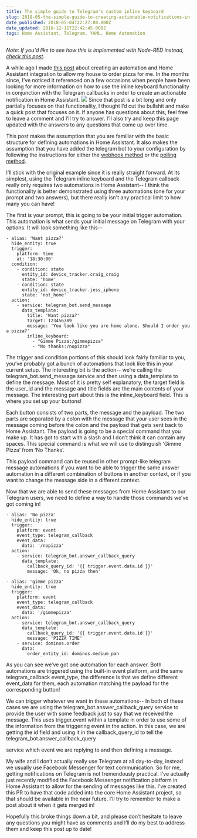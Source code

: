 ```yaml
---
title: The simple guide to Telegram's custom inline keyboard
slug: 2018-05-the-simple-guide-to-creating-actionable-notifications-in-home-assistant-using-telegrams-custom-inline-keyboard-and-telegram_callbacks
date_published: 2018-05-04T22:27:00.000Z
date_updated: 2018-12-11T22:42:45.000Z
tags: Home Assistant, Telegram, YAML, Home Automation
---
```


*Note: If you'd like to see how this is implemented with Node-RED instead, [check this post](https://midwinter.cc/post/telegram-keyboard-and-callbacks-in-home-assistant-with-node-red_r1Fa56ZRz/#top).*

A while ago I made [this post](https://midwinter.cc/post/my-house-orders-pizza-for-me-dominos-pizza-automation-using-home-assistant_SJY1zsc0W/) about creating an automation and Home Assistant integration to allow my house to order pizza for me. In the months since, I’ve noticed it referenced on a few occasions when people have been looking for more information on how to use the inline keyboard functionality in conjunction with the Telegram callbacks in order to create an actionable notification in Home Assistant.
![](/src/images/2018/12/BJWTz95Tf.png)
Since that post is a bit long and only partially focuses on that functionality, I thought I’d cut the bullshit and make a quick post that focuses on it. If anyone has questions about this, feel free to leave a comment and I’ll try to answer. I’ll also try and keep this page updated with the answers to any questions that come up over time.

This post makes the assumption that you are familiar with the basic structure for defining automations in Home Assistant. It also makes the assumption that you have added the telegram bot to your configuration by following the instructions for either the [webhook method](https://www.home-assistant.io/components/telegram_bot.webhooks/) or the [polling method](https://www.home-assistant.io/components/telegram_bot.polling/).

I’ll stick with the original example since it is really straight forward. At its simplest, using the Telegram inline keyboard and the Telegram callback really only requires two automations in Home Assistant-- I think the functionality is better demonstrated using three automations (one for your prompt and two answers), but there really isn't any practical limit to how many you can have!

The first is your prompt, this is going to be your initial trigger automation. This automation is what sends your initial message on Telegram with your options. It will look something like this--

    - alias: 'Want pizza?'
      hide_entity: true
      trigger:
        platform: time
        at: '18:30:00'    
      condition:
        - condition: state
          entity_id: device_tracker.craig_craig
          state: 'home'
        - condition: state
          entity_id: device_tracker.jess_iphone
          state: 'not_home'
      action:
        - service: telegram_bot.send_message
          data_template:
            title: 'Want pizza?'
            target: 123456789
            message: 'You look like you are home alone. Should I order you a pizza?'
            inline_keyboard:
              - "Gimme Pizza:/gimmepizza"
              - "No thanks:/nopizza"

The trigger and condition portions of this should look fairly familiar to you, you’ve probably got a bunch of automations that look like this in your current setup. The interesting bit is the action-- we’re calling the telegram_bot.send_message service and then using a data_template to define the message. Most of it is pretty self explanatory, the target field is the user_id and the message and title fields are the main contents of your message. The interesting part about this is the inline_keyboard field. This is where you set up your buttons!

Each button consists of two parts, the message and the payload. The two parts are separated by a colon with the message that your user sees in the message coming before the colon and the payload that gets sent back to Home Assistant. The payload is going to be a special command that you make up. It has got to start with a slash and I don’t think it can contain any spaces. This special command is what we will use to distinguish ‘Gimme Pizza’ from ‘No Thanks’.

This payload command can be reused in other prompt-like telegram message automations if you want to be able to trigger the same answer automation in a different combination of buttons in another context, or if you want to change the message side in a different context.

Now that we are able to send these messages from Home Assistant to our Telegram users, we need to define a way to handle those commands we’ve got coming in!

    - alias: 'No pizza'
      hide_entity: true
      trigger:
        platform: event
        event_type: telegram_callback
        event_data:
          data: '/nopizza'
      action:
        - service: telegram_bot.answer_callback_query
          data_template:
            callback_query_id: '{{ trigger.event.data.id }}'
            message: 'Ok, no pizza then'
    
    - alias: 'gimme pizza'
      hide_entity: true
      trigger:
        platform: event
        event_type: telegram_callback
        event_data:
          data: '/gimmepizza'
      action:
        - service: telegram_bot.answer_callback_query
          data_template:
            callback_query_id: '{{ trigger.event.data.id }}'
            message: 'PIZZA TIME'
        - service: dominos.order
          data:
            order_entity_id: dominos.medium_pan

As you can see we’ve got one automation for each answer. Both automations are triggered using the built-in event platform, and the same telegram_callback event_type, the difference is that we define different event_data for them, each automation matching the payload for the corresponding button!

We can trigger whatever we want in these automations-- In both of these cases we are using the telegram_bot.answer_callback_query service to provide the user with some feedback just to say that we received the message. This uses trigger.event within a template in order to use some of the information from the triggering event in the action. In this case, we are getting the id field and using it in the callback_query_id to tell the telegram_bot.answer_callback_query

service which event we are replying to and then defining a message.

My wife and I don’t actually really use Telegram at all day-to-day, instead we usually use Facebook Messenger for text communication. So for me, getting notifications on Telegram is not tremendously practical. I’ve actually just recently modified the Facebook Messenger notification platform in Home Assistant to allow for the sending of messages like this. I’ve created this PR to have that code added into the core Home Assistant project, so that should be available in the near future. I’ll try to remember to make a post about it when it gets merged in!

Hopefully this broke things down a bit, and please don’t hesitate to leave any questions you might have as comments and I’ll do my best to address them and keep this post up to date!
